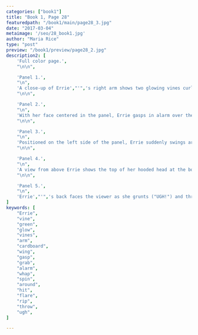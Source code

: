 ```yaml
---
categories: ["book1"]
title: "Book 1, Page 28"
featuredpath: "/book1/main/page28_3.jpg"
date: "2017-03-04"
metaimage: '/seo/28_book1.jpg'
author: "Maria Rice"
type: "post"
preview: "/book1/preview/page28_2.jpg"
description2: [
    'Full color page.',
    "\n\n",

    'Panel 1.',
    "\n",
    'A close-up of Errie',"'",'s right arm shows two glowing vines curling around  her elbow and over her red cardboard wing still duct taped to her jacket sleeve.',
    "\n\n",

    'Panel 2.',
    "\n",
    'With her face centered in the panel, Errie gasps in alarm over the rustling of the vines ("SH-SH-SH-SH-SH") as she looks down to the left side of the panel.',
    "\n\n",

    'Panel 3.',
    "\n",
    'Positioned on the left side of the panel, Errie suddenly swings around, slapping the vines with the cardboard wing on her right arm ("WHAP!"). The vines',"'",' green glow flares up ("FSHSHH!") in response. Only three of them are visible, reaching out from the right side of the panel.',
    "\n\n",

    'Panel 4.',
    "\n",
    'A view from above Errie shows the top of her hooded head at the bottom of the panel and her arms angled around it, her left hand ripping the duct tape off of her right wrist, the last constraint holding her red cardboard wing to her arm.',
    "\n\n",

    'Panel 5.',
    "\n",
    'Errie',"'",'s back faces the viewer as she grunts ("UGH!") and throws the cardboard wing at the vines, now stalled at the end of the bridge.',
]
keywords: [
    "Errie", 
    "vine",
    "green",
    "glow",
    "vines",
    "arm",
    "cardboard",
    "wing",
    "gasp",
    "grab",
    "alarm",
    "whap",
    "spin",
    "around",
    "hit",
    "flare",
    "rip",
    "throw",
    "ugh",
]

---
```

